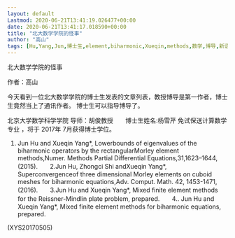 ```yaml
---
layout: default
Lastmod: 2020-06-21T13:41:19.026477+00:00
date: 2020-06-21T13:41:17.018590+00:00
title: "北大数学学院的怪事"
author: "高山"
tags: [Hu,Yang,Jun,博士生,element,biharmonic,Xueqin,methods,数学,博导,新语丝]
---
```


北大数学学院的怪事

作者：高山

今天看到一位北大数学学院的博士生发表的文章列表，教授博导是第一作者，博士生竟然当上了通讯作者。 博士生可以指导博导了。

北京大学数学科学学院 导师：胡俊教授　　博士生姓名:杨雪芹 免试保送计算数学专业 ，将于 2017年 7月获得博士学位。

1. Jun Hu and Xueqin Yang*, Lowerbounds of eigenvalues of the biharmonic operators by the rectangularMorley element methods,Numer. Methods Partial Differential Equations,31,1623–1644,(2015).　　2.Jun Hu, Zhongci Shi andXueqin Yang*, Superconvergenceof three dimensional Morley elements on cuboid meshes for biharmonic equations,Adv. Comput. Math. 42, 1453-1471,(2016).　　3.Jun Hu and Xueqin Yang*, Mixed finite element methods for the Reissner-Mindlin plate problem, prepared.　　4.. Jun Hu and Xueqin Yang*, Mixed finite element methods for biharmonic equations, prepared.

(XYS20170505)

